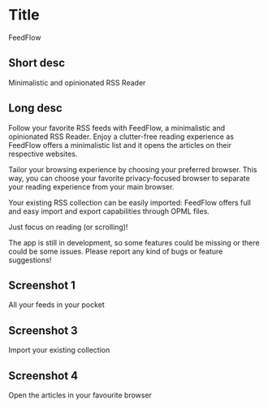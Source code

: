 # Title

FeedFlow

## Short desc

Minimalistic and opinionated RSS Reader

## Long desc

Follow your favorite RSS feeds with FeedFlow, a minimalistic and opinionated RSS Reader. Enjoy a clutter-free reading experience as FeedFlow offers a minimalistic list and it opens the articles on their respective websites.

Tailor your browsing experience by choosing your preferred browser. This way, you can choose your favorite privacy-focused browser to separate your reading experience from your main browser.

Your existing RSS collection can be easily imported: FeedFlow offers full and easy import and export capabilities through OPML files.

Just focus on reading (or scrolling)!

The app is still in development, so some features could be missing or there could be some issues. Please report any kind of bugs or feature suggestions!

## Screenshot 1

All your feeds in your pocket

## Screenshot 3

Import your existing collection

## Screenshot 4

Open the articles in your favourite browser
